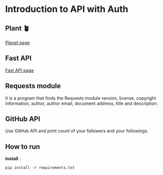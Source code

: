 # Introduction to API with Auth

## Plant 🪴

[Planet page](https://github.com/SinaHosseini/PyDeployment/tree/main/session2/plant)

## Fast API

[Fast API page](https://github.com/SinaHosseini/PyDeployment/tree/main/session2/Fast%20API)

## Requests module

It is a program that finds the Requests module version, license, copyright information, author, author email, document address, title and description.

## GitHub API

Use GitHub API and print count of your fallowers and your followings.

## How to run

**install** :

```
pip install -r requirements.txt
```
